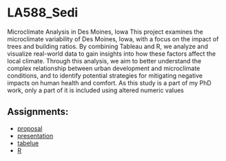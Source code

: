 
# __LA588_Sedi__
Microclimate Analysis in Des Moines, Iowa
This project examines the microclimate variability of Des Moines, Iowa, with a focus on the impact of trees and building ratios. By combining Tableau and R, we analyze and visualize real-world data to gain insights into how these factors affect the local climate. Through this analysis, we aim to better understand the complex relationship between urban development and microclimate conditions, and to identify potential strategies for mitigating negative impacts on human health and comfort. As this study is a part of my PhD work, only a part of it is included using altered numeric values

## __Assignments:__
- [proposal](/proposal.md)
- [presentation](/LA588-Sedi.pptx)
- [tabelue](/Finalproject-slideone.twb)
- [R](/studyarea.R)

